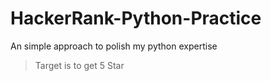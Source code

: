 # HackerRank-Python-Practice
An simple approach to polish my python expertise

> Target is to get 5 Star

